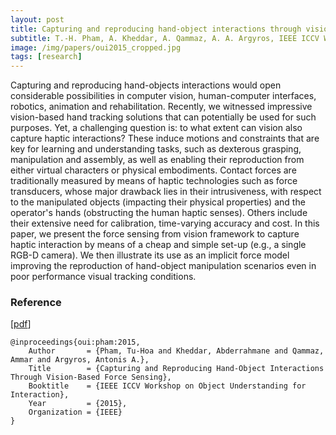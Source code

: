 ```yaml
---
layout: post
title: Capturing and reproducing hand-object interactions through vision-based force sensing
subtitle: T.-H. Pham, A. Kheddar, A. Qammaz, A. A. Argyros, IEEE ICCV Workshop on Object Understanding for Interaction (OUI), 2015
image: /img/papers/oui2015_cropped.jpg
tags: [research]
---
```


Capturing and reproducing hand-objects interactions would open considerable possibilities in computer vision, human-computer interfaces, robotics, animation and rehabilitation. Recently, we witnessed impressive vision-based hand tracking solutions that can potentially be used for such purposes. Yet, a challenging question is: to what extent can vision also capture haptic interactions? These induce motions and constraints that are key for learning and understanding tasks, such as dexterous grasping, manipulation and assembly, as well as enabling their reproduction from either virtual characters or physical embodiments. Contact forces are traditionally measured by means of haptic technologies such as force transducers, whose major drawback lies in their intrusiveness, with respect to the manipulated objects (impacting their physical properties) and the operator's hands (obstructing the human haptic senses). Others include their extensive need for calibration, time-varying accuracy and cost. In this paper, we present the force sensing from vision framework to capture haptic interaction by means of a cheap and simple set-up (e.g., a single RGB-D camera). We then illustrate its use as an implicit force model improving the reproduction of hand-object manipulation scenarios even in poor performance visual tracking conditions.

### Reference

[[pdf](https://hal.archives-ouvertes.fr/hal-01372238/document)]

~~~
@inproceedings{oui:pham:2015,
    Author       = {Pham, Tu-Hoa and Kheddar, Abderrahmane and Qammaz, Ammar and Argyros, Antonis A.},
    Title        = {Capturing and Reproducing Hand-Object Interactions Through Vision-Based Force Sensing},
    Booktitle    = {IEEE ICCV Workshop on Object Understanding for Interaction},
    Year         = {2015},
    Organization = {IEEE}
}
~~~
